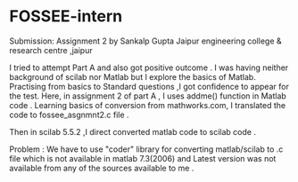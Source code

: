 # FOSSEE-intern
Submission: Assignment 2 by Sankalp Gupta
Jaipur engineering college & research centre ,jaipur

I tried to attempt Part A and also got positive outcome .
I was having neither background of scilab nor Matlab but I explore the basics of Matlab.
Practising from basics to Standard questions ,I got confidence to appear for the test.
Here, in assignment 2 of part A , I uses addme() function in Matlab code .
Learning basics of conversion from mathworks.com, I translated the code to fossee_asgnmnt2.c file .

Then in scilab 5.5.2 ,I direct converted matlab code to scilab code .

Problem : We have to use "coder" library for converting matlab/scilab to .c file which is not available in matlab 7.3(2006) and Latest version was not available from any of the sources available to me . 
